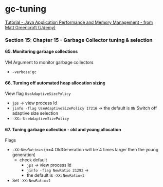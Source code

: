 # gc-tuning

[Tutorial - Java Application Performance and Memory Management - from Matt Greencroft (Udemy)](../README.md)

### Section 15: Chapter 15 - Garbage Collector tuning & selection

#### 65. Monitoring garbage collections

VM Argument to monitor garbage collectors

- `-verbose:gc`

#### 66. Turning off automated heap allocation sizing

View flag `UseAdaptiveSizePolicy`

- `jps` &rarr; view process Id
- `jinfo -flag UseAdaptiveSizePolicy 17216` &rarr; the default is `ON`
  Switch off adaptive size selection
- `-XX:-UseAdaptiveSizePolicy`

#### 67. Tuning garbage collection - old and young allocation

Flags

- `-XX:NewRatio=n` (n=4 OldGeneration will be 4 times larger then the young generation)
    - check default
      - `jps` &rarr; view process Id
      - `jinfo -flag NewRatio 21292` &rarr;
      - the default is `-XX:NewRatio=2`
- Set `-XX:NewRatio=1`
    